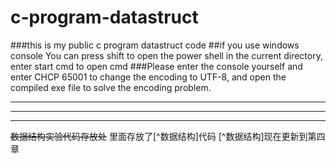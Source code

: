 # c-program-datastruct
###this is my public c program datastruct code 
##if you use windows console
You can press shift to open the power shell in the current directory, enter start cmd to open cmd
###Please enter the console yourself and enter CHCP 65001 to change the encoding to UTF-8, and open the compiled exe file to solve the encoding problem.
***
***
***
~~数据结构实验代码存放处~~
里面存放了[^数据结构]代码
[^数据结构]现在更新到第四章